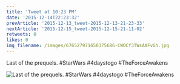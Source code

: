 ```yaml
---
title: 'Tweet at 10:23 PM'
date: '2015-12-14T22:23:32'
prevArticle: '2015-12-13_tweet-2015-12-13-21-23-33'
nextArticle: '2015-12-15_tweet-2015-12-15-21-11-02'
retweets: 0
likes: 0
img_filename: /images/676527971650375686-CWOCf3TWsAAFvGh.jpg
---
```

Last of the prequels. #StarWars #4daystogo #TheForceAwakens

![Last of the prequels. #StarWars #4daystogo #TheForceAwakens](/images/676527971650375686-CWOCf3TWsAAFvGh.jpg "Last of the prequels. #StarWars #4daystogo #TheForceAwakens")